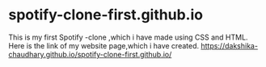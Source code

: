 # spotify-clone-first.github.io
This is my first Spotify -clone ,which i have made using CSS and HTML.
Here is the link of my website page,which  i have created.
https://dakshika-chaudhary.github.io/spotify-clone-first.github.io/
